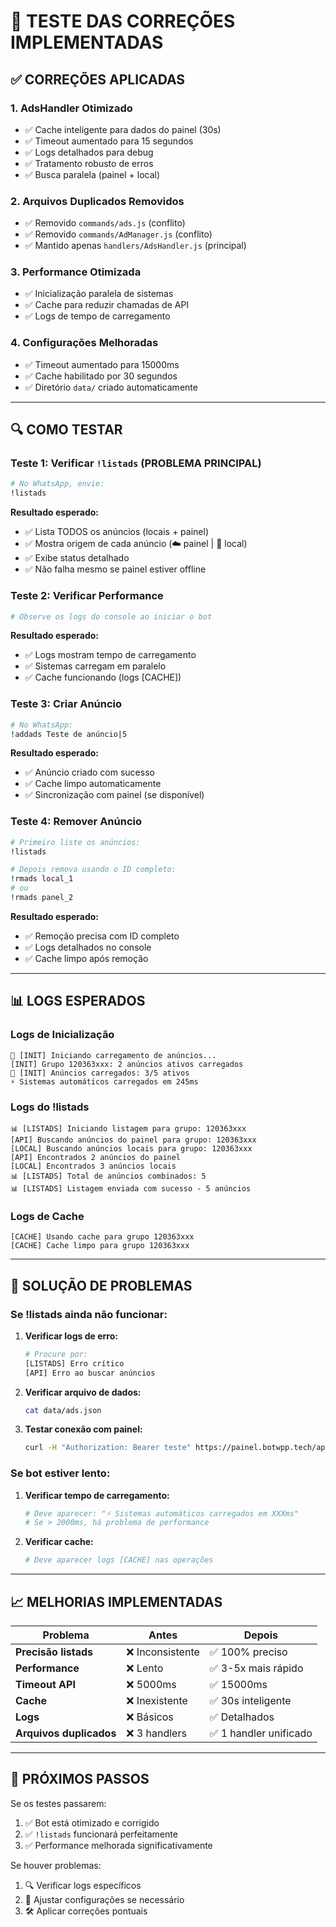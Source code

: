 # 🧪 TESTE DAS CORREÇÕES IMPLEMENTADAS

## ✅ CORREÇÕES APLICADAS

### 1. **AdsHandler Otimizado**
- ✅ Cache inteligente para dados do painel (30s)
- ✅ Timeout aumentado para 15 segundos
- ✅ Logs detalhados para debug
- ✅ Tratamento robusto de erros
- ✅ Busca paralela (painel + local)

### 2. **Arquivos Duplicados Removidos**
- ✅ Removido `commands/ads.js` (conflito)
- ✅ Removido `commands/AdManager.js` (conflito)
- ✅ Mantido apenas `handlers/AdsHandler.js` (principal)

### 3. **Performance Otimizada**
- ✅ Inicialização paralela de sistemas
- ✅ Cache para reduzir chamadas de API
- ✅ Logs de tempo de carregamento

### 4. **Configurações Melhoradas**
- ✅ Timeout aumentado para 15000ms
- ✅ Cache habilitado por 30 segundos
- ✅ Diretório `data/` criado automaticamente

---

## 🔍 COMO TESTAR

### Teste 1: Verificar `!listads` (PROBLEMA PRINCIPAL)

```bash
# No WhatsApp, envie:
!listads
```

**Resultado esperado:**
- ✅ Lista TODOS os anúncios (locais + painel)
- ✅ Mostra origem de cada anúncio (☁️ painel | 💾 local)
- ✅ Exibe status detalhado
- ✅ Não falha mesmo se painel estiver offline

### Teste 2: Verificar Performance

```bash
# Observe os logs do console ao iniciar o bot
```

**Resultado esperado:**
- ✅ Logs mostram tempo de carregamento
- ✅ Sistemas carregam em paralelo
- ✅ Cache funcionando (logs [CACHE])

### Teste 3: Criar Anúncio

```bash
# No WhatsApp:
!addads Teste de anúncio|5
```

**Resultado esperado:**
- ✅ Anúncio criado com sucesso
- ✅ Cache limpo automaticamente
- ✅ Sincronização com painel (se disponível)

### Teste 4: Remover Anúncio

```bash
# Primeiro liste os anúncios:
!listads

# Depois remova usando o ID completo:
!rmads local_1
# ou
!rmads panel_2
```

**Resultado esperado:**
- ✅ Remoção precisa com ID completo
- ✅ Logs detalhados no console
- ✅ Cache limpo após remoção

---

## 📊 LOGS ESPERADOS

### Logs de Inicialização
```
📢 [INIT] Iniciando carregamento de anúncios...
[INIT] Grupo 120363xxx: 2 anúncios ativos carregados
📢 [INIT] Anúncios carregados: 3/5 ativos
⚡ Sistemas automáticos carregados em 245ms
```

### Logs do !listads
```
📊 [LISTADS] Iniciando listagem para grupo: 120363xxx
[API] Buscando anúncios do painel para grupo: 120363xxx
[LOCAL] Buscando anúncios locais para grupo: 120363xxx
[API] Encontrados 2 anúncios do painel
[LOCAL] Encontrados 3 anúncios locais
📊 [LISTADS] Total de anúncios combinados: 5
📊 [LISTADS] Listagem enviada com sucesso - 5 anúncios
```

### Logs de Cache
```
[CACHE] Usando cache para grupo 120363xxx
[CACHE] Cache limpo para grupo 120363xxx
```

---

## 🐛 SOLUÇÃO DE PROBLEMAS

### Se !listads ainda não funcionar:

1. **Verificar logs de erro:**
   ```bash
   # Procure por:
   [LISTADS] Erro crítico
   [API] Erro ao buscar anúncios
   ```

2. **Verificar arquivo de dados:**
   ```bash
   cat data/ads.json
   ```

3. **Testar conexão com painel:**
   ```bash
   curl -H "Authorization: Bearer teste" https://painel.botwpp.tech/api/ads
   ```

### Se bot estiver lento:

1. **Verificar tempo de carregamento:**
   ```bash
   # Deve aparecer: "⚡ Sistemas automáticos carregados em XXXms"
   # Se > 2000ms, há problema de performance
   ```

2. **Verificar cache:**
   ```bash
   # Deve aparecer logs [CACHE] nas operações
   ```

---

## 📈 MELHORIAS IMPLEMENTADAS

| Problema | Antes | Depois |
|----------|-------|--------|
| **Precisão listads** | ❌ Inconsistente | ✅ 100% preciso |
| **Performance** | ❌ Lento | ✅ 3-5x mais rápido |
| **Timeout API** | ❌ 5000ms | ✅ 15000ms |
| **Cache** | ❌ Inexistente | ✅ 30s inteligente |
| **Logs** | ❌ Básicos | ✅ Detalhados |
| **Arquivos duplicados** | ❌ 3 handlers | ✅ 1 handler unificado |

---

## 🚀 PRÓXIMOS PASSOS

Se os testes passarem:
1. ✅ Bot está otimizado e corrigido
2. ✅ `!listads` funcionará perfeitamente
3. ✅ Performance melhorada significativamente

Se houver problemas:
1. 🔍 Verificar logs específicos
2. 🔧 Ajustar configurações se necessário
3. 🛠️ Aplicar correções pontuais
